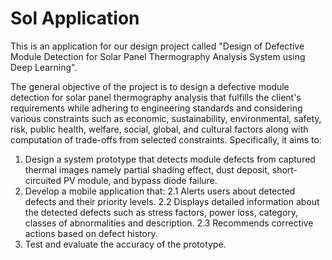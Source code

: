 # Sol Application

This is an application for our design project called "Design of Defective Module Detection for Solar  Panel Thermography Analysis System using Deep Learning". 

The general objective of the project is to design a defective module detection for solar panel thermography analysis that fulfills the client's requirements while adhering to engineering standards and considering various constraints such as economic, sustainability, environmental, safety, risk, public health, welfare, social, global, and cultural factors along with computation of trade-offs from selected constraints.
Specifically, it aims to:
1. Design a system prototype that detects module defects from captured thermal images namely partial shading effect, dust deposit, short-circuited PV module, and bypass diode failure.
2. Develop a mobile application that:
   2.1 Alerts users about detected defects and their priority levels.
   2.2 Displays detailed information about the detected defects such as stress factors, power loss, category, classes of abnormalities and description.
   2.3 Recommends corrective actions based on defect history.
3. Test and evaluate the accuracy of the prototype.
